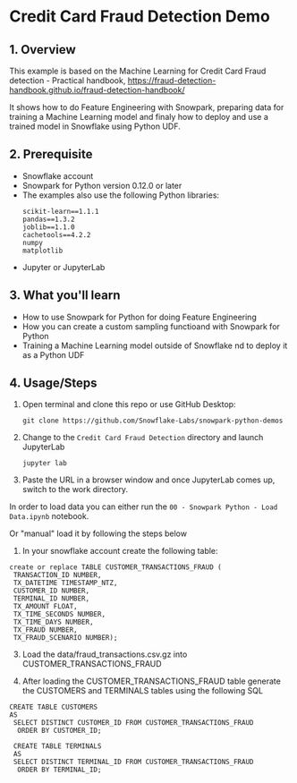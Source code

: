 # Credit Card Fraud Detection Demo

## 1. Overview
This example is based on the Machine Learning for Credit Card Fraud detection - Practical handbook, https://fraud-detection-handbook.github.io/fraud-detection-handbook/

It shows how to do Feature Engineering with Snowpark, preparing data for training a Machine Learning model and finaly how to deploy and use a trained model in Snowflake using Python UDF.


## 2. Prerequisite

* Snowflake account
* Snowpark for Python version 0.12.0 or later
* The examples also use the following Python libraries:
   ```
   scikit-learn==1.1.1
   pandas==1.3.2
   joblib==1.1.0
   cachetools==4.2.2
   numpy
   matplotlib
   ```
* Jupyter or JupyterLab
## 3. What you'll learn
* How to use Snowpark for Python for doing Feature Engineering
* How you can create a custom sampling functioand with Snowpark for Python
* Training a Machine Learning model outside of Snowflake nd to deploy it as a Python UDF

## 4. Usage/Steps

1. Open terminal and clone this repo or use GitHub Desktop: 

    `git clone https://github.com/Snowflake-Labs/snowpark-python-demos`

2. Change to the `Credit Card Fraud Detection` directory and launch JupyterLab

    `jupyter lab`

6. Paste the URL in a browser window and once JupyterLab comes up, switch to the work directory.

In order to load data you can either run the `00 - Snowpark Python - Load Data.ipynb` notebook.

Or "manual" load it by following the steps below
1. In your snowflake account create the following table:

```
create or replace TABLE CUSTOMER_TRANSACTIONS_FRAUD (
 TRANSACTION_ID NUMBER,  
 TX_DATETIME TIMESTAMP_NTZ, 
 CUSTOMER_ID NUMBER, 
 TERMINAL_ID NUMBER, 
 TX_AMOUNT FLOAT, 
 TX_TIME_SECONDS NUMBER, 
 TX_TIME_DAYS NUMBER, 
 TX_FRAUD NUMBER, 
 TX_FRAUD_SCENARIO NUMBER);
```

3. Load the data/fraud_transactions.csv.gz into CUSTOMER_TRANSACTIONS_FRAUD

4. After loading the CUSTOMER_TRANSACTIONS_FRAUD table generate the CUSTOMERS and TERMINALS tables using the following SQL

```
CREATE TABLE CUSTOMERS
AS
 SELECT DISTINCT CUSTOMER_ID FROM CUSTOMER_TRANSACTIONS_FRAUD
  ORDER BY CUSTOMER_ID;
```

```
 CREATE TABLE TERMINALS
 AS
 SELECT DISTINCT TERMINAL_ID FROM CUSTOMER_TRANSACTIONS_FRAUD
  ORDER BY TERMINAL_ID;
```